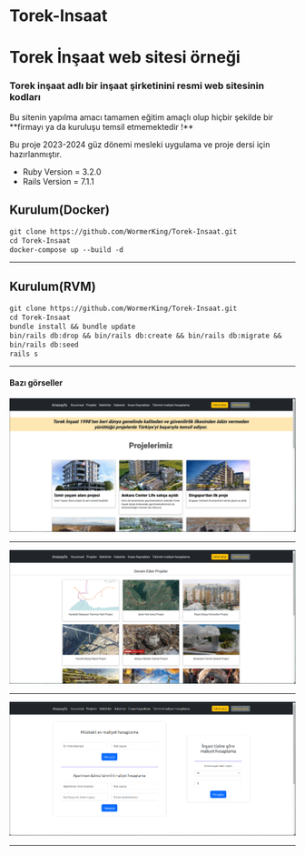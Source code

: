 # Torek-Insaat
Torek İnşaat web sitesi örneği
=======
### Torek inşaat adlı bir inşaat şirketinini resmi web sitesinin kodları
<p color="red">Bu sitenin yapılma amacı tamamen eğitim amaçlı olup hiçbir şekilde bir **firmayı ya da kuruluşu temsil etmemektedir !**</p>
<p color="red">Bu proje 2023-2024 güz dönemi mesleki uygulama ve proje dersi için hazırlanmıştır.</p>


* Ruby Version = 3.2.0
* Rails Version = 7.1.1


## Kurulum(Docker)
```
git clone https://github.com/WormerKing/Torek-Insaat.git
cd Torek-Insaat
docker-compose up --build -d
```

<hr>

## Kurulum(RVM)
```
git clone https://github.com/WormerKing/Torek-Insaat.git
cd Torek-Insaat
bundle install && bundle update
bin/rails db:drop && bin/rails db:create && bin/rails db:migrate && bin/rails db:seed
rails s
```

<hr>

#### Bazı görseller
![Anasayfa](/app/assets/images/github/anasayfa.png)<hr>
![Görsel](/app/assets/images/github/gorsel1.png)<hr>
![Görsel](/app/assets/images/github/gorsel2.png)<hr>
